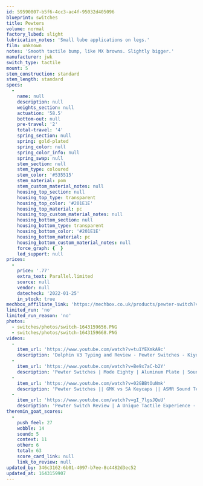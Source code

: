 ```yaml
---
id: 59590807-b5f6-4cc3-ac4f-95032d405096
blueprint: switches
title: Pewters
volume: normal
factory_lubed: slight
lubrication_notes: 'Small lube applications on legs.'
film: unknown
notes: 'Smooth tactile bump, like MX browns. Slightly bigger.'
manufacturer: jwk
switch_type: tactile
mount: 5
stem_construction: standard
stem_length: standard
specs:
  -
    name: null
    description: null
    weights_section: null
    actuation: '58.5'
    bottom-out: null
    pre-travel: '2'
    total-travel: '4'
    spring_section: null
    spring: gold-plated
    spring_color: null
    spring_color_info: null
    spring_swap: null
    stem_section: null
    stem_type: coloured
    stem_color: '#535515'
    stem_material: pom
    stem_custom_material_notes: null
    housing_top_section: null
    housing_top_type: transparent
    housing_top_color: '#201E1E'
    housing_top_material: pc
    housing_top_custom_material_notes: null
    housing_bottom_section: null
    housing_bottom_type: transparent
    housing_bottom_color: '#201E1E'
    housing_bottom_material: pc
    housing_bottom_custom_material_notes: null
    force_graph: {  }
    led_support: null
prices:
  -
    price: '.77'
    extra_text: Parallel.limited
    source: null
    vendor: null
    datecheck: '2022-01-25'
    in_stock: true
mechbox_affiliate_link: 'https://mechbox.co.uk/products/pewter-switch?variant=39368431632546'
limited_run: 'no'
limited_run_reason: 'no'
photos:
  - switches/photos/switch-1643159656.PNG
  - switches/photos/switch-1643159668.PNG
videos:
  -
    item_url: 'https://www.youtube.com/watch?v=tu1YEXmkA9c'
    description: 'Dolphin V3 Typing and Review - Pewter Switches - Kiyoboard'
  -
    item_url: 'https://www.youtube.com/watch?v=Be9x7aC-b2Y'
    description: 'Pewter Switches | Mode Eighty | Aluminum Plate | Sound Test - Shoobs'
  -
    item_url: 'https://www.youtube.com/watch?v=02GBBtOuNmk'
    description: 'Pewter Switches || GMK vs SA Keycaps || ASMR Sound Test - filled types'
  -
    item_url: 'https://www.youtube.com/watch?v=gI_7lgsJQuU'
    description: 'Pewter Switch Review | A Unique Tactile Experience - Shoobs'
theremin_goat_scores:
  -
    push_feel: 27
    wobble: 14
    sound: 5
    context: 11
    other: 6
    total: 63
    score_card_link: null
    link_to_review: null
updated_by: 346c3162-6b01-4097-b7ee-8c4482d3ec52
updated_at: 1643159907
---
```

